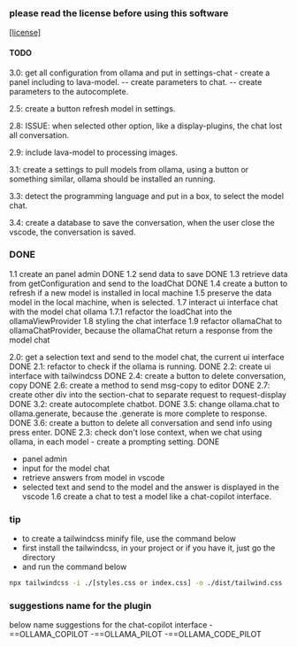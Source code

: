 ### please read the license before using this software

[[license]](LICENSE.md)

#### TODO

3.0: get all configuration from ollama and put in settings-chat - create a panel
including to lava-model.
-- create parameters to chat.
-- create parameters to the autocomplete.

2.5: create a button refresh model in settings.

2.8: ISSUE: when selected other option, like a display-plugins, the chat lost all conversation.

2.9: include lava-model to processing images.

3.1: create a settings to pull models from ollama, using a button or something similar, ollama should be installed an running.

3.3: detect the programming language and put in a box, to select the model chat.

3.4: create a database to save the conversation, when the user close the vscode, the conversation is saved.

### DONE

1.1 create an panel admin DONE
1.2 send data to save DONE
1.3 retrieve data from getConfiguration and send to the loadChat DONE
1.4 create a button to refresh if a new model is installed in local machine
1.5 preserve the data model in the local machine, when is selected.
1.7 interact ui interface chat with the model chat ollama
1.7.1 refactor the loadChat into the ollamaViewProvider
1.8 styling the chat interface
1.9 refactor ollamaChat to ollamaChatProvider, because the ollamaChat return a response from the model chat

2.0: get a selection text and send to the model chat, the current ui interface DONE
2.1: refactor to check if the ollama is running. DONE
2.2: create ui interface with tailwindcss DONE
2.4: create a button to delete conversation, copy DONE
2.6: create a method to send msg-copy to editor DONE
2.7: create other div into the section-chat to separate request to request-display DONE
3.2: create autocomplete chatbot. DONE
3.5: change ollama.chat to ollama.generate, because the .generate is more complete
to response. DONE
3.6: create a button to delete all conversation and send info using press enter. DONE
2.3: check don't lose context, when we chat using ollama, in each model - create a prompting setting. DONE

- panel admin
- input for the model chat
- retrieve answers from model in vscode
- selected text and send to the model and the answer is displayed in the vscode
  1.6 create a chat to test a model like a chat-copilot interface.

### tip

- to create a tailwindcss minify file, use the command below
- first install the tailwindcss, in your project or if you have it, just go the directory
- and run the command below

```bash
npx tailwindcss -i ./[styles.css or index.css] -o ./dist/tailwind.css --minify
```

### suggestions name for the plugin

below name suggestions for the chat-copilot interface
-==OLLAMA_COPILOT
-==OLLAMA_PILOT
-==OLLAMA_CODE_PILOT
